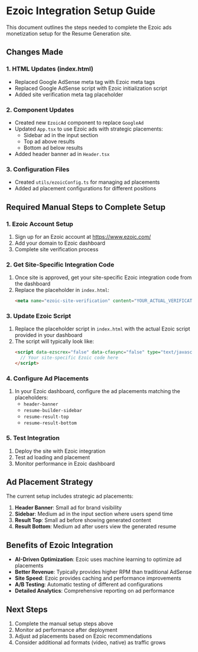 # Ezoic Integration Setup Guide

This document outlines the steps needed to complete the Ezoic ads monetization setup for the Resume Generation site.

## Changes Made

### 1. HTML Updates (index.html)
- Replaced Google AdSense meta tag with Ezoic meta tags
- Replaced Google AdSense script with Ezoic initialization script
- Added site verification meta tag placeholder

### 2. Component Updates
- Created new `EzoicAd` component to replace `GoogleAd`
- Updated `App.tsx` to use Ezoic ads with strategic placements:
  - Sidebar ad in the input section
  - Top ad above results
  - Bottom ad below results
- Added header banner ad in `Header.tsx`

### 3. Configuration Files
- Created `utils/ezoicConfig.ts` for managing ad placements
- Added ad placement configurations for different positions

## Required Manual Steps to Complete Setup

### 1. Ezoic Account Setup
1. Sign up for an Ezoic account at https://www.ezoic.com/
2. Add your domain to Ezoic dashboard
3. Complete site verification process

### 2. Get Site-Specific Integration Code
1. Once site is approved, get your site-specific Ezoic integration code from the dashboard
2. Replace the placeholder in `index.html`:
   ```html
   <meta name="ezoic-site-verification" content="YOUR_ACTUAL_VERIFICATION_CODE">
   ```

### 3. Update Ezoic Script
1. Replace the placeholder script in `index.html` with the actual Ezoic script provided in your dashboard
2. The script will typically look like:
   ```html
   <script data-ezscrex="false" data-cfasync="false" type="text/javascript">
     // Your site-specific Ezoic code here
   </script>
   ```

### 4. Configure Ad Placements
1. In your Ezoic dashboard, configure the ad placements matching the placeholders:
   - `header-banner`
   - `resume-builder-sidebar`
   - `resume-result-top`
   - `resume-result-bottom`

### 5. Test Integration
1. Deploy the site with Ezoic integration
2. Test ad loading and placement
3. Monitor performance in Ezoic dashboard

## Ad Placement Strategy

The current setup includes strategic ad placements:

1. **Header Banner**: Small ad for brand visibility
2. **Sidebar**: Medium ad in the input section where users spend time
3. **Result Top**: Small ad before showing generated content
4. **Result Bottom**: Medium ad after users view the generated resume

## Benefits of Ezoic Integration

- **AI-Driven Optimization**: Ezoic uses machine learning to optimize ad placements
- **Better Revenue**: Typically provides higher RPM than traditional AdSense
- **Site Speed**: Ezoic provides caching and performance improvements
- **A/B Testing**: Automatic testing of different ad configurations
- **Detailed Analytics**: Comprehensive reporting on ad performance

## Next Steps

1. Complete the manual setup steps above
2. Monitor ad performance after deployment
3. Adjust ad placements based on Ezoic recommendations
4. Consider additional ad formats (video, native) as traffic grows